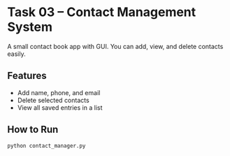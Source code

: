 # Task 03 – Contact Management System

A small contact book app with GUI. You can add, view, and delete contacts easily.

## Features
- Add name, phone, and email
- Delete selected contacts
- View all saved entries in a list

## How to Run
```bash
python contact_manager.py
